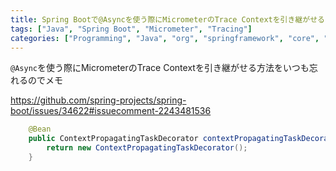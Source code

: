 ```yaml
---
title: Spring Bootで@Asyncを使う際にMicrometerのTrace Contextを引き継がせるメモ
tags: ["Java", "Spring Boot", "Micrometer", "Tracing"]
categories: ["Programming", "Java", "org", "springframework", "core", "task", "support"]
---
```


`@Async`を使う際にMicrometerのTrace Contextを引き継がせる方法をいつも忘れるのでメモ

https://github.com/spring-projects/spring-boot/issues/34622#issuecomment-2243481536

```java
	@Bean
	public ContextPropagatingTaskDecorator contextPropagatingTaskDecorator() {
		return new ContextPropagatingTaskDecorator();
	}
```